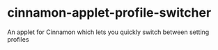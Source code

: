 # cinnamon-applet-profile-switcher
An applet for Cinnamon which lets you quickly switch between setting profiles
